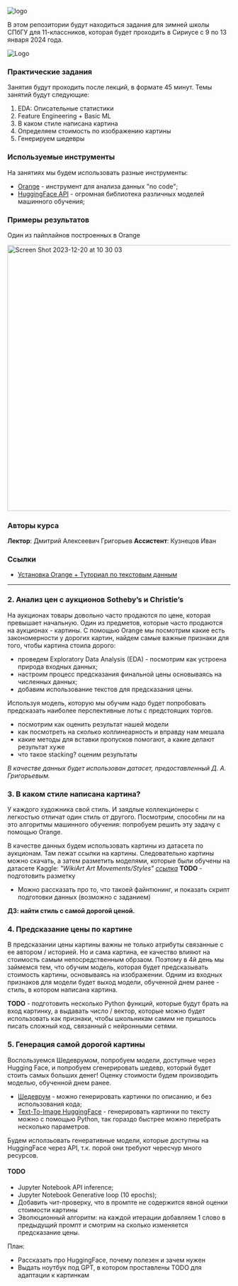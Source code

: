 ![logo](https://github.com/tikerlade/spbsu-sirius-2024/assets/28840497/4f35ab40-371b-48b1-a0a9-7a5a77708a8f)

В этом репозитории будут находиться задания для зимней школы СПбГУ для 11-классников, которая будет проходить в Сириусе с 9 по 13 января 2024 года.

![Logo](/spbsu-sirius-)

### Практические задания
Занятия будут проходить после лекций, в формате 45 минут. Темы занятий будут следующие:
1. EDA: Описательные статистики
2. Feature Engineering + Basic ML
3. В каком стиле написана картина
4. Определяем стоимость по изображению картины
5. Генерируем шедевры

### Используемые инструменты
На занятиях мы будем использовать разные инструменты:
* [Orange](https://orangedatamining.com/) - инструмент для анализа данных "no code";
* [HuggingFace API](https://huggingface.co/docs/api-inference/quicktour) -  огромная библиотека различных моделей машинного обучения;

### Примеры результатов
Один из пайплайнов построенных в Orange

<img width="600" alt="Screen Shot 2023-12-20 at 10 30 03" src="https://github.com/tikerlade/spbsu-sirius-2024/assets/28840497/6daa33b4-affb-4c22-bb55-9b1c5d538813">


### Авторы курса
**Лектор**: Дмитрий Алексеевич Григорьев
**Ассистент**: Кузнецов Иван


### Ссылки
* [Установка Orange + Туториал по текстовым данным](https://hcommons.org/app/uploads/sites/1001924/2020/07/intro-to-orange-tutorial-part-1.pdf)

---

### 2. Анализ цен с аукционов Sotheby’s и Christie’s
На аукционах товары довольно часто продаются по цене, которая превышает начальную. Один из предметов, которые часто продаются на аукционах - картины.
С помощью Orange мы посмотрим какие есть закономерности у дорогих картин, найдем самые важные признаки для того, чтобы картина стоила дорого:
* проведем Exploratory Data Analysis (EDA) - посмотрим как устроена природа входных данных;
* настроим процесс предсказания финальной цены основываясь на численных данных;
* добавим использование текстов для предсказания цены.

Используя модель, которую мы обучим надо будет попробовать предсказать наиболее перспективные лоты с предстоящих торгов.


* посмотрим как оценить результат нашей модели
* как посмотреть на сколько коллинеарность и вправду нам мешала
* какие методы для вставки пропусков помогают, а какие делают результат хуже
* что такое stacking? оценим результаты 


_В качестве данных будет использован датасет, предоставленный Д. А. Григорьевым._

### 3. В каком стиле написана картина?
У каждого художника свой стиль. И заядлые коллекционеры с легкостью отличат один стиль от другого. Посмотрим, способны ли на это алгоритмы машинного обучения: попробуем решить эту задачу с помощью Orange.

В качестве данных будем использовать картины из датасета по аукционам. Там лежат ссылки на картины. Следовательно картины можно скачать, а затем разметить моделями, которые были обучены на датасете Kaggle:  _"WikiArt Art Movements/Styles" [ссылка](https://www.kaggle.com/code/mpwolke/expressing-my-scream/input)_
**TODO** - подготовить разметку

* Можно рассказать про то, что такоей файнтюнинг, и показать скрипт подготовки данных (возможно с заданием)
  
**ДЗ: найти стиль с самой дорогой ценой.**

### 4. Предсказание цены по картине
В предсказании цены картины важны не только атрибуты связанные с ее автором / историей. Но и сама картина, ее качество влияют на стоимость самым непосредственным обрзаом. Поэтому в 4й день мы займемся тем, что обучим модель, которая будет предсказывать стоимость картины, основываясь на изображении.
Одним из входных признаков для модели будет выход модели, обученной днем ранее - стиль, в котором написана картина.

**TODO** - подготовить несколько Python функций, которые будут брать на вход картинку, а выдавать число /  вектор, которые можно будет использовать как признаки, чтобы школьникам самим не пришлось писать сложный код, связанный с нейронными сетями.

### 5. Генерация самой дорогой картины
Воспользуемся Шедеврумом, попробуем модели, доступные через Hugging Face, и попробуем сгенерировать шедевр, который будет стоить самых больших денег! Оценку стоимости будем производить моделью, обученной днем ранее.
* [Шедеврум](https://shedevrum.ai/) - можно генерировать картинки по описанию, и без использования кода;
* [Text-To-Image HuggingFace](https://huggingface.co/models?pipeline_tag=text-to-image&sort=trending) - генерировать картинки по тексту можно с помощью Python, так гораздо быстрее можно перебрать несколько параметров.

Будем исползьовать генеративные модели, которые доступны на HuggingFace через API, т.к. порой они требуют чересчур много ресурсов.

#### TODO
* Jupyter Notebook API inference;
* Jupyter Notebook Generative loop (10 epochs);
* Добавить чит-проверку, что в промпте не содержится явной оценки стоимости картины
* Эволюционный алгоритм: на каждой итерации добавляем 1 слово в предыдущий промпт и смотрим на сколько изменяется предсказание цены.


План:
* Рассказать про HuggingFace, почему полезен и зачем нужен
* Выдать ноутбук под GPT, в котором проставлены TODO для адаптации к картинкам


